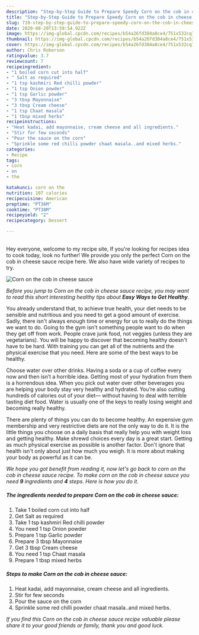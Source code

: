 ```yaml
---
description: "Step-by-Step Guide to Prepare Speedy Corn on the cob in cheese sauce"
title: "Step-by-Step Guide to Prepare Speedy Corn on the cob in cheese sauce"
slug: 719-step-by-step-guide-to-prepare-speedy-corn-on-the-cob-in-cheese-sauce
date: 2020-08-20T13:59:54.922Z
image: https://img-global.cpcdn.com/recipes/b54a26fd384a8ce4/751x532cq70/corn-on-the-cob-in-cheese-sauce-recipe-main-photo.jpg
thumbnail: https://img-global.cpcdn.com/recipes/b54a26fd384a8ce4/751x532cq70/corn-on-the-cob-in-cheese-sauce-recipe-main-photo.jpg
cover: https://img-global.cpcdn.com/recipes/b54a26fd384a8ce4/751x532cq70/corn-on-the-cob-in-cheese-sauce-recipe-main-photo.jpg
author: Chris Roberson
ratingvalue: 3.7
reviewcount: 7
recipeingredient:
- "1 boiled corn cut into half"
- " Salt as required"
- "1 tsp kashmiri Red chilli powder"
- "1 tsp Onion powder"
- "1 tsp Garlic powder"
- "3 tbsp Mayonnaise"
- "3 tbsp Cream cheese"
- "1 tsp Chaat masala"
- "1 tbsp mixed herbs"
recipeinstructions:
- "Heat kadai, add mayonnaise, cream cheese and all ingredients."
- "Stir for few seconds"
- "Pour the sauce on the corn"
- "Sprinkle some red chilli powder chaat masala..and mixed herbs."
categories:
- Recipe
tags:
- corn
- on
- the

katakunci: corn on the 
nutrition: 107 calories
recipecuisine: American
preptime: "PT36M"
cooktime: "PT38M"
recipeyield: "2"
recipecategory: Dessert

---
```

<br>
Hey everyone, welcome to my recipe site, If you're looking for recipes idea to cook today, look no further! We provide you only the perfect Corn on the cob in cheese sauce recipe here. We also have wide variety of recipes to try.
<br>


![Corn on the cob in cheese sauce](https://img-global.cpcdn.com/recipes/b54a26fd384a8ce4/751x532cq70/corn-on-the-cob-in-cheese-sauce-recipe-main-photo.jpg)

<i>Before you jump to Corn on the cob in cheese sauce recipe, you may want to read this short interesting healthy tips about <strong>Easy Ways to Get Healthy</strong>.</i>

You already understand that, to achieve true health, your diet needs to be sensible and nutritious and you need to get a good amount of exercise. Sadly, there isn't always enough time or energy for us to really do the things we want to do. Going to the gym isn't something people want to do when they get off from work. People crave junk food, not veggies (unless they are vegetarians). You will be happy to discover that becoming healthy doesn't have to be hard. With training you can get all of the nutrients and the physical exercise that you need. Here are some of the best ways to be healthy.

Choose water over other drinks. Having a soda or a cup of coffee every now and then isn’t a horrible idea. Getting most of your hydration from them is a horrendous idea. When you pick out water over other beverages you are helping your body stay very healthy and hydrated. You’re also cutting hundreds of calories out of your diet— without having to deal with terrible tasting diet food. Water is usually one of the keys to really losing weight and becoming really healthy.

There are plenty of things you can do to become healthy. An expensive gym membership and very restrictive diets are not the only way to do it. It is the little things you choose on a daily basis that really help you with weight loss and getting healthy. Make shrewd choices every day is a great start. Getting as much physical exercise as possible is another factor. Don't ignore that health isn't only about just how much you weigh. It is more about making your body as powerful as it can be. 


<i>We hope you got benefit from reading it, now let's go back to corn on the cob in cheese sauce recipe. To make corn on the cob in cheese sauce you need <strong>9</strong> ingredients and <strong>4</strong> steps. Here is how you do it.
</i>

##### The ingredients needed to prepare Corn on the cob in cheese sauce:

1. Take 1 boiled corn cut into half
1. Get  Salt as required
1. Take 1 tsp kashmiri Red chilli powder
1. You need 1 tsp Onion powder
1. Prepare 1 tsp Garlic powder
1. Prepare 3 tbsp Mayonnaise
1. Get 3 tbsp Cream cheese
1. You need 1 tsp Chaat masala
1. Prepare 1 tbsp mixed herbs


##### Steps to make Corn on the cob in cheese sauce:

1. Heat kadai, add mayonnaise, cream cheese and all ingredients.
1. Stir for few seconds
1. Pour the sauce on the corn
1. Sprinkle some red chilli powder chaat masala..and mixed herbs.


<i>If you find this Corn on the cob in cheese sauce recipe valuable please share it to your good friends or family, thank you and good luck.</i>
